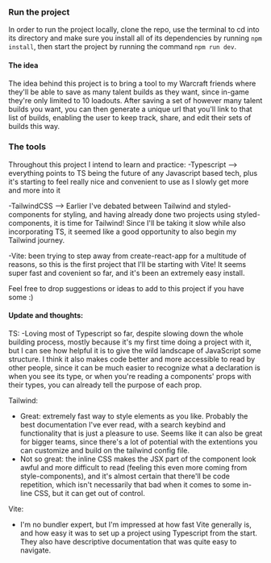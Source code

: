 ### Run the project

In order to run the project locally, clone the repo, use the terminal to cd into its directory and make sure you install all of its dependencies by running `npm install`, then start the project by running the command `npm run dev`.

#### The idea

The idea behind this project is to bring a tool to my Warcraft friends where they'll be able to save as many talent builds as they want, since in-game they're only limited to 10 loadouts. After saving a set of however many talent builds you want, you can then generate a unique url that you'll link to that list of builds, enabling the user to keep track, share, and edit their sets of builds this way.

### The tools

Throughout this project I intend to learn and practice:
-Typescript --> everything points to TS being the future of any Javascript based tech, plus it's starting to feel really nice and convenient to use as I slowly get more and more into it

-TailwindCSS --> Earlier I've debated between Tailwind and styled-components for styling, and having already done two projects using styled-components, it is time for Tailwind! Since I'll be taking it slow while also incorporating TS, it seemed like a good opportunity to also begin my Tailwind journey.

-Vite: been trying to step away from create-react-app for a multitude of reasons, so this is the first project that I'll be starting with Vite! It seems super fast and covenient so far, and it's been an extremely easy install.

Feel free to drop suggestions or ideas to add to this project if you have some :)

#### Update and thoughts:

TS:
-Loving most of Typescript so far, despite slowing down the whole building process, mostly because it's my first time doing a project with it, but I can see how helpful it is to give the wild landscape of JavaScript some structure. I think it also makes code better and more accessible to read by other people, since it can be much easier to recognize what a declaration is when you see its type, or when you're reading a components' props with their types, you can already tell the purpose of each prop.

Tailwind:

- Great: extremely fast way to style elements as you like. Probably the best documentation I've ever read, with a search keybind and functionality that is just a pleasure to use. Seems like it can also be great for bigger teams, since there's a lot of potential with the extentions you can customize and build on the tailwind config file.
- Not so great: the inline CSS makes the JSX part of the component look awful and more difficult to read (feeling this even more coming from style-components), and it's almost certain that there'll be code repetition, which isn't necessarily that bad when it comes to some in-line CSS, but it can get out of control.

Vite:

- I'm no bundler expert, but I'm impressed at how fast Vite generally is, and how easy it was to set up a project using Typescript from the start. They also have descriptive documentation that was quite easy to navigate.
